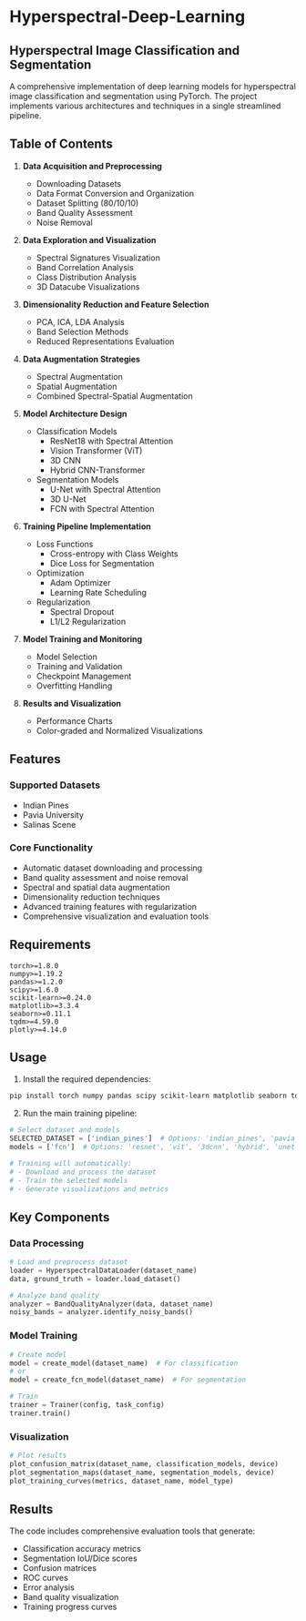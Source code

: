 # Hyperspectral-Deep-Learning

## Hyperspectral Image Classification and Segmentation

A comprehensive implementation of deep learning models for hyperspectral image classification and segmentation using PyTorch. The project implements various architectures and techniques in a single streamlined pipeline.

## Table of Contents

1. **Data Acquisition and Preprocessing**
   - Downloading Datasets
   - Data Format Conversion and Organization
   - Dataset Splitting (80/10/10)
   - Band Quality Assessment
   - Noise Removal

2. **Data Exploration and Visualization**
   - Spectral Signatures Visualization
   - Band Correlation Analysis
   - Class Distribution Analysis
   - 3D Datacube Visualizations

3. **Dimensionality Reduction and Feature Selection**
   - PCA, ICA, LDA Analysis
   - Band Selection Methods
   - Reduced Representations Evaluation

4. **Data Augmentation Strategies**
   - Spectral Augmentation
   - Spatial Augmentation
   - Combined Spectral-Spatial Augmentation

5. **Model Architecture Design**
   - Classification Models
     - ResNet18 with Spectral Attention
     - Vision Transformer (ViT)
     - 3D CNN
     - Hybrid CNN-Transformer
   - Segmentation Models
     - U-Net with Spectral Attention
     - 3D U-Net
     - FCN with Spectral Attention

6. **Training Pipeline Implementation**
   - Loss Functions
     - Cross-entropy with Class Weights
     - Dice Loss for Segmentation
   - Optimization
     - Adam Optimizer
     - Learning Rate Scheduling
   - Regularization
     - Spectral Dropout
     - L1/L2 Regularization

7. **Model Training and Monitoring**
   - Model Selection
   - Training and Validation
   - Checkpoint Management
   - Overfitting Handling

8. **Results and Visualization**
   - Performance Charts
   - Color-graded and Normalized Visualizations

## Features

### Supported Datasets
- Indian Pines
- Pavia University
- Salinas Scene

### Core Functionality
- Automatic dataset downloading and processing
- Band quality assessment and noise removal
- Spectral and spatial data augmentation
- Dimensionality reduction techniques
- Advanced training features with regularization
- Comprehensive visualization and evaluation tools

## Requirements

```text
torch>=1.8.0
numpy>=1.19.2
pandas>=1.2.0
scipy>=1.6.0
scikit-learn>=0.24.0
matplotlib>=3.3.4
seaborn>=0.11.1
tqdm>=4.59.0
plotly>=4.14.0
```

## Usage

1. Install the required dependencies:
```bash
pip install torch numpy pandas scipy scikit-learn matplotlib seaborn tqdm plotly
```

2. Run the main training pipeline:
```python
# Select dataset and models
SELECTED_DATASET = ['indian_pines']  # Options: 'indian_pines', 'pavia_university', 'salinas'
models = ['fcn']  # Options: 'resnet', 'vit', '3dcnn', 'hybrid', 'unet', 'fcn'

# Training will automatically:
# - Download and process the dataset
# - Train the selected models
# - Generate visualizations and metrics
```

## Key Components

### Data Processing
```python
# Load and preprocess dataset
loader = HyperspectralDataLoader(dataset_name)
data, ground_truth = loader.load_dataset()

# Analyze band quality
analyzer = BandQualityAnalyzer(data, dataset_name)
noisy_bands = analyzer.identify_noisy_bands()
```

### Model Training
```python
# Create model
model = create_model(dataset_name)  # For classification
# or
model = create_fcn_model(dataset_name)  # For segmentation

# Train
trainer = Trainer(config, task_config)
trainer.train()
```

### Visualization
```python
# Plot results
plot_confusion_matrix(dataset_name, classification_models, device)
plot_segmentation_maps(dataset_name, segmentation_models, device)
plot_training_curves(metrics, dataset_name, model_type)
```

## Results

The code includes comprehensive evaluation tools that generate:
- Classification accuracy metrics
- Segmentation IoU/Dice scores
- Confusion matrices
- ROC curves
- Error analysis
- Band quality visualization
- Training progress curves
